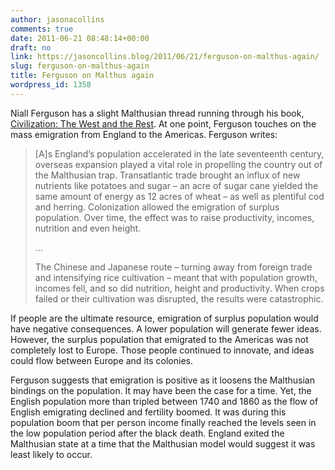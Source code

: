 ```yaml
---
author: jasonacollins
comments: true
date: 2011-06-21 08:48:14+00:00
draft: no
link: https://jasoncollins.blog/2011/06/21/ferguson-on-malthus-again/
slug: ferguson-on-malthus-again
title: Ferguson on Malthus again
wordpress_id: 1358
---
```


Niall Ferguson has a slight Malthusian thread running through his book, [Civilization: The West and the Rest](https://jasoncollins.blog/2011/06/fergusons-civilization-the-west-and-the-rest/). At one point, Ferguson touches on the mass emigration from England to the Americas. Ferguson writes:

>[A]s England’s population accelerated in the late seventeenth century, overseas expansion played a vital role in propelling the country out of the Malthusian trap. Transatlantic trade brought an influx of new nutrients like potatoes and sugar – an acre of sugar cane yielded the same amount of energy as 12 acres of wheat – as well as plentiful cod and herring. Colonization allowed the emigration of surplus population. Over time, the effect was to raise productivity, incomes, nutrition and even height.
>
>...
>
>The Chinese and Japanese route – turning away from foreign trade and intensifying rice cultivation – meant that with population growth, incomes fell, and so did nutrition, height and productivity. When crops failed or their cultivation was disrupted, the results were catastrophic.

If people are the ultimate resource, emigration of surplus population would have negative consequences. A lower population will generate fewer ideas. However, the surplus population that emigrated to the Americas was not completely lost to Europe. Those people continued to innovate, and ideas could flow between Europe and its colonies.

Ferguson suggests that emigration is positive as it loosens the Malthusian bindings on the population. It may have been the case for a time. Yet, the English population more than tripled between 1740 and 1860 as the flow of English emigrating declined and fertility boomed. It was during this population boom that per person income finally reached the levels seen in the low population period after the black death. England exited the Malthusian state at a time that the Malthusian model would suggest it was least likely to occur.
